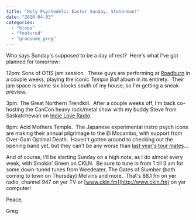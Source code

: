 ```yaml
---
title: "Holy Psychedelic Easter Sunday, Stonerman!"
date: "2010-04-03"
categories: 
  - "blogs"
  - "featured"
  - "gruesome_greg"
---
```


Who says Sunday's supposed to be a day of rest?  Here's what I've got planned for tomorrow:

12pm: Sons of OTIS jam session.  These guys are performing at [Roadburn](http://www.roadburn.com/roadburn-2010/) in a couple weeks, playing the iconic _Temple Ball_ album in its entirety.  Their jam space is some six blocks south of my house, so I'm getting a sneak preview.

3pm: The Great Northern Trendkill.  After a couple weeks off, I'm back co-hosting the CanCon heavy rock/metal show with my buddy Steve from Saskatchewan on [Indie Love Radio](http://indielove.ca/).

8pm: Acid Mothers Temple.  The Japanese experimental instro psych icons are making their annual pilgrimage to the El Mocambo, with support from Over-Gain Optimal Death.  Haven't gotten around to checking out the opening band yet, but they can't be any worse than [last year's tour mates](http://www.toohightogetitright.com/reviews/concerts/april1409.html)...

And of course, I'll be starting Sunday on a high note, as I do almost every week, with Smokin' Green on CKLN.  Be sure to tune in from 1 till 3 am for some down-tuned tunes from Weedeater, The Gates of Slumber (both coming to town on Thursday) Melvins and more.  That's 88.1 fm on yer radio, channel 947 on yer TV or [www.ckln.fm](http://www.ckln.fm) on yer computer!

Peace,

Greg
